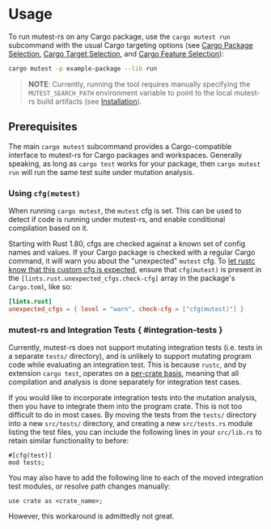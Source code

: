 # Usage

To run mutest-rs on any Cargo package, use the `cargo mutest run` subcommand with the usual Cargo targeting options (see [Cargo Package Selection](https://doc.rust-lang.org/cargo/commands/cargo-test.html#package-selection), [Cargo Target Selection](https://doc.rust-lang.org/cargo/commands/cargo-test.html#target-selection), and [Cargo Feature Selection](https://doc.rust-lang.org/cargo/commands/cargo-test.html#feature-selection)):

```sh
cargo mutest -p example-package --lib run
```

> **NOTE**: Currently, running the tool requires manually specifying the `MUTEST_SEARCH_PATH` environment variable to point to the local mutest-rs build artifacts (see [Installation](./installation.md)).

## Prerequisites

The main `cargo mutest` subcommand provides a Cargo-compatible interface to mutest-rs for Cargo packages and workspaces. Generally speaking, as long as `cargo test` works for your package, then `cargo mutest run` will run the same test suite under mutation analysis.

### Using `cfg(mutest)`

When running `cargo mutest`, the `mutest` cfg is set. This can be used to detect if code is running under mutest-rs, and enable conditional compilation based on it.

Starting with Rust 1.80, cfgs are checked against a known set of config names and values. If your Cargo package is checked with a regular Cargo command, it will warn you about the "unexpected" `mutest` cfg. To [let rustc know that this custom cfg is expected](https://blog.rust-lang.org/2024/05/06/check-cfg.html#expecting-custom-cfgs), ensure that `cfg(mutest)` is present in the `[lints.rust.unexpected_cfgs.check-cfg]` array in the package's `Cargo.toml`, like so:

```toml
[lints.rust]
unexpected_cfgs = { level = "warn", check-cfg = ["cfg(mutest)"] }
```

### mutest-rs and Integration Tests { #integration-tests }

Currently, mutest-rs does not support mutating integration tests (i.e. tests in a separate `tests/` directory), and is unlikely to support mutating program code while evaluating an integration test. This is because `rustc`, and by extension `cargo test`, operates on a [per-crate basis](https://doc.rust-lang.org/book/ch11-03-test-organization.html#integration-tests), meaning that all compilation and analysis is done separately for integration test cases.

If you would like to incorporate integration tests into the mutation analysis, then you have to integrate them into the program crate. This is not too difficult to do in most cases. By moving the tests from the `tests/` directory into a new `src/tests/` directory, and creating a new `src/tests.rs` module listing the test files, you can include the following lines in your `src/lib.rs` to retain similar functionality to before:

```rust,ignore
#[cfg(test)]
mod tests;
```

You may also have to add the following line to each of the moved integration test modules, or resolve path changes manually:

```rust,ignore
use crate as <crate_name>;
```

However, this workaround is admittedly not great.
